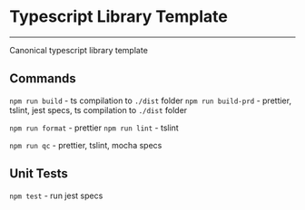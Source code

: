 # Typescript Library Template
---

Canonical typescript library template

## Commands

`npm run build`     - ts compilation to `./dist` folder
`npm run build-prd` - prettier, tslint, jest specs, ts compilation to `./dist` folder

`npm run format`    - prettier
`npm run lint`      - tslint

`npm run qc`        - prettier, tslint, mocha specs

## Unit Tests

`npm test` - run jest specs


